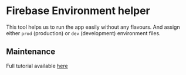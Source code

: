 # Firebase Environment helper

This tool helps us to run the app easily without any flavours. And assign
either `prod` (production) or `dev` (development) environment files.

## Maintenance  

Full tutorial available [here](https://aurimas-deimantas.medium.com/cicd-p1-multiple-firebase-environments-in-flutter-1f7b93090895)